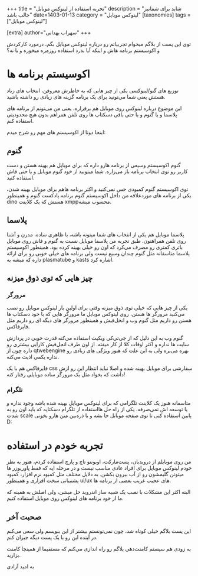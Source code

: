+++
title = "تجربه استفاده از لینوکس موبایل"
description = "شاید برای شمانیز جالب باشد"
date=1403-01-13
category = "لینوکس موبایل"
[taxonomies]
tags = ["لینوکس موبایل"]

[extra]
author="سهراب بهدانی"
+++


توی این پست از بلاگم میخوام تجربیاتم رو درباره لینوکس موبایل بگم، درمورد کارکردش و اکوسیستم برنامه هاش و اینکه آیا بدرد استفاده روزمره میخوره و یا نه؟


# اکوسیستم برنامه ها

توزیع های گنو/لینوکسی یکی از چیز هایی که به خاطرش معروفن، انتخاب های زیاد هستش یعنی شما می‌تونید برای یک برنامه گزینه های زیادی رو داشته باشید.

این موضوع درباره لینوکس روی موبایل هم برقراره، یعنی من می‌تونم از برنامه های پلاسما و یا گنوم و یا حتی باقی دسکتاپ ها روی تلفن همراهم بدون هیچ محدودیتی استفاده کنم.

اینجا دوتا از اکوسیستم های مهم رو شرح میدم:

## گنوم

گنوم اکوسیستم وسیعی از برنامه هارو داره که برای موبایل هم بهینه هستن و دست کاربر رو توی انتخاب برنامه باز می‌زاره.
شما میتونید از خود گنوم موبایل و یا حتی فاش استفاده کنید.

توی اکوسیستم گنوم کمبودی حس نمی‌کنید و اکثر برنامه هاهم برای موبایل بهینه شدن، یکی از برنامه های موردعلاقه من داخل اکوسیستم گنوم برنامه پادکست گنوم و همینطور dino هستش که یک کلاینت xmppمحسوب میشه.

## پلاسما

پلاسما موبایل هم یکی از انتخاب های شما میتونه باشه، با ظاهری ساده، مدرن و آشنا روی تلفن همراهتون. طبق تجربه من پلاسما موبایل نسبت به گنوم و فاش روی موبایل باتری کمتری رو مصرف می‌کرد که اون رو خیلی بهینه کرده بود. همینطور اکوسیستم پلاسما متاسفانه مثل گنوم چندان وسیع نیست ولی برنامه های خیلی خوبی رو برای ارائه داره که میشه به plasmatube و kasts اشاره کرد.



## چیز هایی که توی ذوق میزنه

### مرورگر
یکی از چیز هایی که خیلی توی ذوق میزنه وقتی برای اولین بار لینوکس موبایل رو نصب می‌کنید مرورگر ها هستن، روی لینوکس موبایل ما مرورگر هایی که با خود دسکتاپ ها هستن رو داریم مثل گنوم وب و انجل‌فیش و همینطور مرورگر های دیگه ای رو داریم مثل فایرفاکس.

گنوم وب به این دلیل که از جی‌تی‌کی وبکیت استفاده می‌کنه قدرت خوبی در پردازش سایت ها نداره و اکثر اوقات کلا از کار میفته. از اون طرف انجل‌فیش کارایی بیشتری رو داره چون از qtwebengine بهره می‌بره ولی به این علت که هنوز ویژگی های زیادی رو نداره یکمی اذیت می‌کنه.

فایرفاکس هم با یک css سفارشی برای موبایل بهینه شده و اصلا نباید انتظار این رو ازش داشت که بخواد مثل یک مرورگر ساده موبایلی رفتار کنه!


### تلگرام
متاسفانه هنوز یک کلاینت تلگرامی که برای لینوکس موبایل بهینه شده باشه وجود نداره و یا توسعه اش نمی‌صرفه.
یکی از راه حل هااستفاده از تلگرام دسکتاپه که باید اون رو به شدت scale پایین استفاده کنی تا توی صفحه موبایل جا بشه و با ذره‌بین متن هارو بخونی D:



# تجربه خودم در استفاده 

من روی موبایلم از درویدیان، پست‌مارکت، اوبونتو تاچ و پارچ استفاده کردم، هنوز به نظر خودم لینوکس موبایل برای افراد عادی مناسب نیست و در مرحله ایه که فقط پاوریوزر ها میتونن گلیمشون رو از آب بیرون بکشن. به دلایل مختلف مثل کمبود نرم افزار، کمبود پشتیبانی سخت افزاری و همینطور ui/ux های عجیب غریب بعضی از برنامه ها.

البته اکثر این مشکلات با نصب یک شبیه ساز اندروید حل میشن، ولی اصلش به همینه که ما از خود برنامه های لینوکس روی موبایل استفاده کنیم.




## صحبت آخر

این پست بلاگم خیلی کوتاه شد، چون نمی‌تونستم بیشتر از این بنویسم ولی سعی می‌کنم در آینده این رو با یک پست دیگه جبران کنم.

به زودی هم سیستم کامنت‌دهی بلاگم رو راه اندازی می‌کنم که مستقیما از همینجا کامنت بزارید.

به امید آزادی
